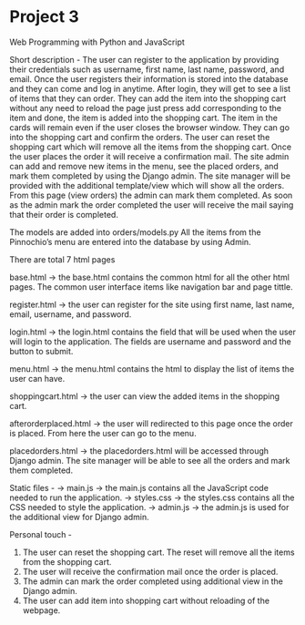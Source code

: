 # Project 3

Web Programming with Python and JavaScript

Short description - The user can register to the application by providing their credentials such as username, first name, last name, password, and email. Once the user registers their information is stored into the database and they can come and log in anytime. After login, they will get to see a list of items that they can order. They can add the item into the shopping cart without any need to reload the page just press add corresponding to the item and done, the item is added into the shopping cart. The item in the cards will remain even if the user closes the browser window. They can go into the shopping cart and confirm the orders. The user can reset the shopping cart which will remove all the items from the shopping cart. Once the user places the order it will receive a confirmation mail. The site admin can add and remove new items in the menu, see the placed orders, and mark them completed by using the Django admin. The site manager will be provided with the additional template/view which will show all the orders. From this page (view orders) the admin can mark them completed. As soon as the admin mark the order completed the user will receive the mail saying that their order is completed. 

The models are added into orders/models.py
All the items from the Pinnochio’s menu are entered into the database by using Admin.

There are total 7 html pages

base.html -> the base.html contains the common html for all the other html pages. The common user interface items like navigation bar and page tittle.

register.html -> the user can register for the site using first name, last name, email, username, and password.

login.html -> the login.html contains the field that will be used when the user will login to the application. The fields are username and password and the button to submit.

menu.html -> the menu.html contains the html to display the list of items the user can have.

shoppingcart.html -> the user can view the added items in the shopping cart.

afterorderplaced.html -> the user will redirected to this page once the order is placed. From here the user can go to the menu.

placedorders.html -> the placedorders.html will be accessed through Django admin. The site manager will be able to see all the orders and mark them completed.

Static files -
->  main.js -> the main.js contains all the JavaScript code needed to run the application.
->  styles.css -> the styles.css contains all the CSS needed to style the application.
->  admin.js  -> the admin.js is used for the additional view for Django admin.

Personal touch -
1. The user can reset the shopping cart. The reset will remove all the items from the      shopping cart.
2. The user will receive the confirmation mail once the order is placed.
3. The admin can mark the order completed using additional view in the Django admin.
4. The user can add item into shopping cart without reloading of the webpage.
